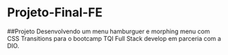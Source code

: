 # Projeto-Final-FE

##Projeto Desenvolvendo um menu hamburguer e morphing menu com CSS Transitions para o bootcamp TQI Full Stack develop em parceria com a DIO.
